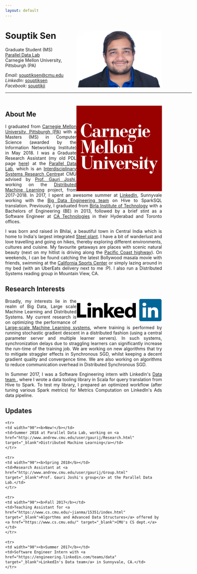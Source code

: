 ```yaml
---
layout: default
---
```


<!-- git add . | git commit -m "changes again6" | git push myorigin-->

# Souptik Sen  <a href="/images/linkedin-profile.png" target="_blank"><img src="images/linkedin-profile.png" alt="Souptik Sen" style="width:275px;" align="right"></a>
Graduate Student (MS) <br>
<a href="http://www.pdl.cmu.edu/PEOPLE/souptik.shtml" target="_blank">Parallel Data Lab</a> <br>
Carnegie Mellon University, Pittsburgh (PA) <br>

<em>Email: </em><a href="mailto:souptiksen@cmu.edu">souptiksen@cmu.edu</a> <br>
<em>LinkedIn: </em><a href="https://www.linkedin.com/in/souptiksen/">souptiksen</a> <br>
<em>Facebook: </em><a href="https://www.facebook.com/souptikji">souptikji</a> <br>
<!-- <p><a href="http://doodle.com/dhawaljoh" target="_blank">Meet me!</a> | <a href="http://flask.io/yoUm1" target="_blank">Assign me a task!</a> (please let me know you've added something!)</p> -->
<hr width="600px">

<hr style="height:10pt; visibility:hidden;" />


<a href="http://www.pdl.cmu.edu/" target="_blank"><img src="images/cmu-logo.png" alt="CMU" width="275" align="right"></a>

## About Me

<!-- <a href="http://www.cmu.edu/" target="_blank"><img src="images/cmu-logo.png" alt="CMU" style="width:275px;" align="right"></a> -->



<p align="justify" style="max-width:575px">
I graduated from <a href="http://www.cmu.edu/" target="_blank">Carnegie Mellon University, Pittsburgh (PA)</a> with a Masters (MS) in Computer Science (awarded by the Information Networking Institute) in May 2018. I was a Graduate Research Assistant (my old PDL page <a href="http://www.pdl.cmu.edu/PEOPLE/souptik.shtml" target="_blank">here</a>) at the <a href="http://www.pdl.cmu.edu/" target="_blank">Parallel Data Lab</a>, which is an <a href="http://www.pdl.cmu.edu/about.shtml" target="_blank">Interdisciplinary Systems Research Centre</a>at CMU advised by <a href="http://www.andrew.cmu.edu/user/gaurij/" target="_blank">Prof. Gauri Joshi</a>, working on the <a href="http://www.andrew.cmu.edu/user/gaurij/Research.html" target="_blank">Distributed Machine Learning</a> project, from 2017-2018. In 2017, I spent an awesome summer at <a href="https://www.linkedin.com" target="_blank">LinkedIn</a>, Sunnyvale working with the <a href="https://engineering.linkedin.com/teams/data" target="_blank">Big Data Engineering team</a> on Hive to SparkSQL translation. Previously, I graduated from <a href="https://www.wikiwand.com/en/Birla_Institute_of_Technology,_Mesra" target="_blank">Birla Institute of Technology</a> with a Bachelors of Engineering (BE) in 2013, followed by a brief stint as a Software Engineer at <a href="https://www.ca.com/us.html" target="_blank">CA Technologies</a> in their Hyderabad and Toronto offices.</p> 

<p align="justify" style="max-width:575px">I was born and raised in Bhilai, a beautiful town in Central India which is home to India's largest integrated <a href="https://www.wikiwand.com/en/Bhilai_Steel_Plant" target="_blank">Steel plant</a>. I have a bit of wanderlust and love travelling and going on hikes, thereby exploring different environments, cultures and cuisine. My favourite getaways are places with scenic natural beauty (next on my hitlist is driving along the <a href="https://www.nationalgeographic.com/travel/road-trips/california-pacific-coast-road-trip/" target="_blank"> Pacific Coast highway</a>). On weekends, I can be found catching the latest Bollywood masala movie with friends, swimming at the <a href="https://www.calsportscenter.com/activities/dropin/open-swim/" target="_blank">California Sports Center</a> or simply lazing around in my bed (with an UberEats delivery next to me :P). I also run a Distributed Systems reading group in Mountain View, CA.</p>





## Research Interests

<a href="https://engineering.linkedin.com/teams/data" target="_blank"><img src="images/linkedin.png" alt="CMU" width="275" align="right"></a>

<p align="justify" style="max-width:575px">
Broadly, my interests lie in the realm of Big Data, Large scale Machine Learning and Distributed Systems. My current research is on optimizing the performance of <a href="http://www.andrew.cmu.edu/user/gaurij/Research.html" target="_blank">Large-scale Machine Learning systems</a>, where training is performed by running stochastic gradient descent in a distributed fashion (using a central parameter server and multiple learner servers). In such systems, synchronization delays due to straggling learners can significantly increase the run-time of the training job. We are working on new algorithms that try to mitigate straggler effects in Synchronous SGD, whilst keeping a decent gradient quality and convergence time. We are also working on algorithms to reduce communication overhead in Distributed Synchronous SGD. </p>

<p align="justify" style="max-width:575px">
In Summer 2017, I was a Software Engineering intern with LinkedIn's <a href="https://engineering.linkedin.com/teams/data" target="_blank">Data team </a>, where I wrote a data tooling library in Scala for query translation from Hive to Spark. To test my library, I prepared an optimized workflow (after tuning various Spark metrics) for Metrics Computation on LinkedIn's Ads data pipeline.
</p>

## Updates

<table style="white-space: nowrap;">

    <tr>
    <td width="90"><b>New!</b></td>
    <td>Summer 2018 at Parallel Data Lab, working on <a href="http://www.andrew.cmu.edu/user/gaurij/Research.html" target="_blank">Distributed Machine Learning</a></td>
    </tr>

    <tr>
    <td width="90"><b>Spring 2018</b></td>
    <td>Research Assistant at <a href="http://www.andrew.cmu.edu/user/gaurij/Group.html" target="_blank">Prof. Gauri Joshi's group</a> at the Parallel Data Lab.</td>
    </tr>

    <tr>
    <td width="90"><b>Fall 2017</b></td>
    <td>Teaching Assistant for <a href="https://www.cs.cmu.edu/~jianma/15351/index.html" target="_blank">Algorthms and Advanced Data Structures</a> offered by <a href="https://www.cs.cmu.edu/" target="_blank">CMU's CS dept.</a></td>
    </tr>

    <tr>
    <td width="90"><b>Summer 2017</b></td>
    <td>Software Engineer Intern with <a href="https://engineering.linkedin.com/teams/data" target="_blank">LinkedIn's Data team</a> in Sunnyvale, CA.</td>
    </tr>
</table>